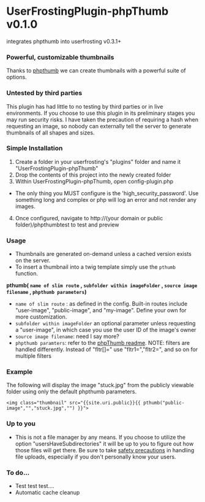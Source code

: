# UserFrostingPlugin-phpThumb v0.1.0
integrates phpthumb into userfrosting v0.3.1+

### Powerful, customizable thumbnails
Thanks to [phpthumb](http://sourceforge.net/projects/phpthumb/) we can create thumbnails with a powerful suite of options.

### Untested by third parties
This plugin has had little to no testing by third parties or in live environments. If you choose to use this plugin in its preliminary stages you may run security risks. I have taken the precaution of requiring a hash when requesting an image, so nobody can externally tell the server to generate thumbnails of all shapes and sizes.

### Simple Installation
1. Create a folder in your userfrosting's "plugins" folder and name it "UserFrostingPlugin-phpThumb"
2. Drop the contents of this project into the newly created folder
3. Within UserFrostingPlugin-phpThumb, open config-plugin.php
  * The only thing you MUST configure is the 'high_security_password'. Use something long and complex or php will log an error and not render any images.
4. Once configured, navigate to http://(your domain or public folder)/phpthumbtest to test and preview

### Usage
* Thumbnails are generated on-demand unless a cached version exists on the server.
* To insert a thumbnail into a twig template simply use the `pthumb` function. 

**pthumb( `name of slim route` , `subfolder within imageFolder` , `source image filename` , `phpthumb parameters`)**
* `name of slim route` : as defined in the config. Built-in routes include "user-image", "public-image", and "my-image". Define your own for more customization.
* `subfolder within imageFolder` an optional parameter unless requesting a "user-image", in which case you use the user ID of the image's owner
* `source image filename`: need I say more?
* `phpthumb paramters`: refer to the [phpThumb readme](http://phpthumb.sourceforge.net/demo/docs/phpthumb.readme.txt). NOTE: filters are handled differently. Instead of "fltr[]=" use "fltr1=","fltr2=", and so on for multiple filters

### Example
The following will display the image "stuck.jpg" from the publicly viewable folder using only the default phpthumb parameters.
```
<img class="thumbnail" src="{{site.uri.public}}{{ pthumb("public-image","","stuck.jpg","") }}">
```

### Up to you
* This is not a file manager by any means. If you choose to utilize the option "usersHaveSubdirectories" it will be up to you to figure out how those files will get there. Be sure to take [safety precautions](http://security.stackexchange.com/questions/32852/risks-of-a-php-image-upload-form) in handling file uploads, especially if you don't personally know your users.



### To do...
* Test test test....
* Automatic cache cleanup
